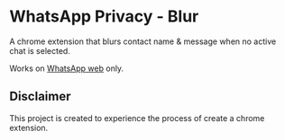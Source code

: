 # WhatsApp Privacy - Blur

A chrome extension that blurs contact name & message when no active chat is selected.

Works on [WhatsApp web](https://web.whatsapp.com/) only.

## Disclaimer

This project is created to experience the process of create a chrome extension.
